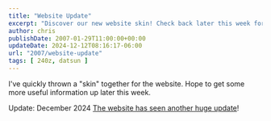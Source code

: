 ```yaml
---
title: "Website Update"
excerpt: "Discover our new website skin! Check back later this week for more useful updates and information."
author: chris
publishDate: 2007-01-29T11:00:00+00:00
updateDate: 2024-12-12T08:16:17-06:00
url: "2007/website-update"
tags: [ 240z, datsun ]
---
```


I've quickly thrown a "skin" together for the website. Hope to get some more useful information up later this week.

Update: December 2024
[The website has seen another huge update](/2024/newwebsite)!

